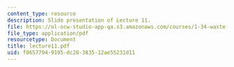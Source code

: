 ```yaml
---
content_type: resource
description: Slide presentation of Lecture 11.
file: https://ol-ocw-studio-app-qa.s3.amazonaws.com/courses/1-34-waste-containment-and-remediation-technology-spring-2004/f06577949195dc20383512ae55231d11_lecture11.pdf
file_type: application/pdf
resourcetype: Document
title: lecture11.pdf
uid: f0657794-9195-dc20-3835-12ae55231d11
---
```

